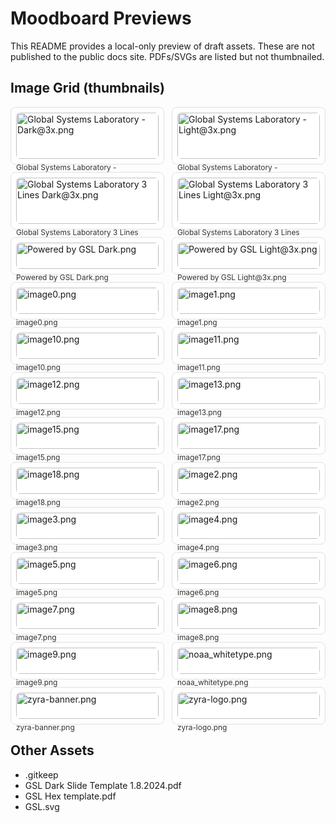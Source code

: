 # Moodboard Previews

This README provides a local-only preview of draft assets. These are not published to the public docs site. PDFs/SVGs are listed but not thumbnailed.

## Image Grid (thumbnails)

<div style="display:grid;grid-template-columns:repeat(auto-fill,minmax(200px,1fr));gap:12px;">
  <div style="border:1px solid #e0e0e0;border-radius:8px;padding:8px;background:#fff;">
    <img src="./Global Systems Laboratory - Dark@3x.png" alt="Global Systems Laboratory - Dark@3x.png" style="width:100%;height:auto;border-radius:6px;" loading="lazy" />
    <div style="font-size:0.85em;margin-top:6px;color:#333;word-break:break-word;">Global Systems Laboratory - Dark@3x.png</div>
  </div>
  <div style="border:1px solid #e0e0e0;border-radius:8px;padding:8px;background:#fff;">
    <img src="./Global Systems Laboratory - Light@3x.png" alt="Global Systems Laboratory - Light@3x.png" style="width:100%;height:auto;border-radius:6px;" loading="lazy" />
    <div style="font-size:0.85em;margin-top:6px;color:#333;word-break:break-word;">Global Systems Laboratory - Light@3x.png</div>
  </div>
  <div style="border:1px solid #e0e0e0;border-radius:8px;padding:8px;background:#fff;">
    <img src="./Global Systems Laboratory 3 Lines Dark@3x.png" alt="Global Systems Laboratory 3 Lines Dark@3x.png" style="width:100%;height:auto;border-radius:6px;" loading="lazy" />
    <div style="font-size:0.85em;margin-top:6px;color:#333;word-break:break-word;">Global Systems Laboratory 3 Lines Dark@3x.png</div>
  </div>
  <div style="border:1px solid #e0e0e0;border-radius:8px;padding:8px;background:#fff;">
    <img src="./Global Systems Laboratory 3 Lines Light@3x.png" alt="Global Systems Laboratory 3 Lines Light@3x.png" style="width:100%;height:auto;border-radius:6px;" loading="lazy" />
    <div style="font-size:0.85em;margin-top:6px;color:#333;word-break:break-word;">Global Systems Laboratory 3 Lines Light@3x.png</div>
  </div>
  <div style="border:1px solid #e0e0e0;border-radius:8px;padding:8px;background:#fff;">
    <img src="./Powered by GSL Dark.png" alt="Powered by GSL Dark.png" style="width:100%;height:auto;border-radius:6px;" loading="lazy" />
    <div style="font-size:0.85em;margin-top:6px;color:#333;word-break:break-word;">Powered by GSL Dark.png</div>
  </div>
  <div style="border:1px solid #e0e0e0;border-radius:8px;padding:8px;background:#fff;">
    <img src="./Powered by GSL Light@3x.png" alt="Powered by GSL Light@3x.png" style="width:100%;height:auto;border-radius:6px;" loading="lazy" />
    <div style="font-size:0.85em;margin-top:6px;color:#333;word-break:break-word;">Powered by GSL Light@3x.png</div>
  </div>
  <div style="border:1px solid #e0e0e0;border-radius:8px;padding:8px;background:#fff;">
    <img src="./image0.png" alt="image0.png" style="width:100%;height:auto;border-radius:6px;" loading="lazy" />
    <div style="font-size:0.85em;margin-top:6px;color:#333;word-break:break-word;">image0.png</div>
  </div>
  <div style="border:1px solid #e0e0e0;border-radius:8px;padding:8px;background:#fff;">
    <img src="./image1.png" alt="image1.png" style="width:100%;height:auto;border-radius:6px;" loading="lazy" />
    <div style="font-size:0.85em;margin-top:6px;color:#333;word-break:break-word;">image1.png</div>
  </div>
  <div style="border:1px solid #e0e0e0;border-radius:8px;padding:8px;background:#fff;">
    <img src="./image10.png" alt="image10.png" style="width:100%;height:auto;border-radius:6px;" loading="lazy" />
    <div style="font-size:0.85em;margin-top:6px;color:#333;word-break:break-word;">image10.png</div>
  </div>
  <div style="border:1px solid #e0e0e0;border-radius:8px;padding:8px;background:#fff;">
    <img src="./image11.png" alt="image11.png" style="width:100%;height:auto;border-radius:6px;" loading="lazy" />
    <div style="font-size:0.85em;margin-top:6px;color:#333;word-break:break-word;">image11.png</div>
  </div>
  <div style="border:1px solid #e0e0e0;border-radius:8px;padding:8px;background:#fff;">
    <img src="./image12.png" alt="image12.png" style="width:100%;height:auto;border-radius:6px;" loading="lazy" />
    <div style="font-size:0.85em;margin-top:6px;color:#333;word-break:break-word;">image12.png</div>
  </div>
  <div style="border:1px solid #e0e0e0;border-radius:8px;padding:8px;background:#fff;">
    <img src="./image13.png" alt="image13.png" style="width:100%;height:auto;border-radius:6px;" loading="lazy" />
    <div style="font-size:0.85em;margin-top:6px;color:#333;word-break:break-word;">image13.png</div>
  </div>
  <div style="border:1px solid #e0e0e0;border-radius:8px;padding:8px;background:#fff;">
    <img src="./image15.png" alt="image15.png" style="width:100%;height:auto;border-radius:6px;" loading="lazy" />
    <div style="font-size:0.85em;margin-top:6px;color:#333;word-break:break-word;">image15.png</div>
  </div>
  <div style="border:1px solid #e0e0e0;border-radius:8px;padding:8px;background:#fff;">
    <img src="./image17.png" alt="image17.png" style="width:100%;height:auto;border-radius:6px;" loading="lazy" />
    <div style="font-size:0.85em;margin-top:6px;color:#333;word-break:break-word;">image17.png</div>
  </div>
  <div style="border:1px solid #e0e0e0;border-radius:8px;padding:8px;background:#fff;">
    <img src="./image18.png" alt="image18.png" style="width:100%;height:auto;border-radius:6px;" loading="lazy" />
    <div style="font-size:0.85em;margin-top:6px;color:#333;word-break:break-word;">image18.png</div>
  </div>
  <div style="border:1px solid #e0e0e0;border-radius:8px;padding:8px;background:#fff;">
    <img src="./image2.png" alt="image2.png" style="width:100%;height:auto;border-radius:6px;" loading="lazy" />
    <div style="font-size:0.85em;margin-top:6px;color:#333;word-break:break-word;">image2.png</div>
  </div>
  <div style="border:1px solid #e0e0e0;border-radius:8px;padding:8px;background:#fff;">
    <img src="./image3.png" alt="image3.png" style="width:100%;height:auto;border-radius:6px;" loading="lazy" />
    <div style="font-size:0.85em;margin-top:6px;color:#333;word-break:break-word;">image3.png</div>
  </div>
  <div style="border:1px solid #e0e0e0;border-radius:8px;padding:8px;background:#fff;">
    <img src="./image4.png" alt="image4.png" style="width:100%;height:auto;border-radius:6px;" loading="lazy" />
    <div style="font-size:0.85em;margin-top:6px;color:#333;word-break:break-word;">image4.png</div>
  </div>
  <div style="border:1px solid #e0e0e0;border-radius:8px;padding:8px;background:#fff;">
    <img src="./image5.png" alt="image5.png" style="width:100%;height:auto;border-radius:6px;" loading="lazy" />
    <div style="font-size:0.85em;margin-top:6px;color:#333;word-break:break-word;">image5.png</div>
  </div>
  <div style="border:1px solid #e0e0e0;border-radius:8px;padding:8px;background:#fff;">
    <img src="./image6.png" alt="image6.png" style="width:100%;height:auto;border-radius:6px;" loading="lazy" />
    <div style="font-size:0.85em;margin-top:6px;color:#333;word-break:break-word;">image6.png</div>
  </div>
  <div style="border:1px solid #e0e0e0;border-radius:8px;padding:8px;background:#fff;">
    <img src="./image7.png" alt="image7.png" style="width:100%;height:auto;border-radius:6px;" loading="lazy" />
    <div style="font-size:0.85em;margin-top:6px;color:#333;word-break:break-word;">image7.png</div>
  </div>
  <div style="border:1px solid #e0e0e0;border-radius:8px;padding:8px;background:#fff;">
    <img src="./image8.png" alt="image8.png" style="width:100%;height:auto;border-radius:6px;" loading="lazy" />
    <div style="font-size:0.85em;margin-top:6px;color:#333;word-break:break-word;">image8.png</div>
  </div>
  <div style="border:1px solid #e0e0e0;border-radius:8px;padding:8px;background:#fff;">
    <img src="./image9.png" alt="image9.png" style="width:100%;height:auto;border-radius:6px;" loading="lazy" />
    <div style="font-size:0.85em;margin-top:6px;color:#333;word-break:break-word;">image9.png</div>
  </div>
  <div style="border:1px solid #e0e0e0;border-radius:8px;padding:8px;background:#fff;">
    <img src="./noaa_whitetype.png" alt="noaa_whitetype.png" style="width:100%;height:auto;border-radius:6px;" loading="lazy" />
    <div style="font-size:0.85em;margin-top:6px;color:#333;word-break:break-word;">noaa_whitetype.png</div>
  </div>
  <div style="border:1px solid #e0e0e0;border-radius:8px;padding:8px;background:#fff;">
    <img src="./zyra-banner.png" alt="zyra-banner.png" style="width:100%;height:auto;border-radius:6px;" loading="lazy" />
    <div style="font-size:0.85em;margin-top:6px;color:#333;word-break:break-word;">zyra-banner.png</div>
  </div>
  <div style="border:1px solid #e0e0e0;border-radius:8px;padding:8px;background:#fff;">
    <img src="./zyra-logo.png" alt="zyra-logo.png" style="width:100%;height:auto;border-radius:6px;" loading="lazy" />
    <div style="font-size:0.85em;margin-top:6px;color:#333;word-break:break-word;">zyra-logo.png</div>
  </div>
</div>

## Other Assets

- .gitkeep
- GSL Dark Slide Template 1.8.2024.pdf
- GSL Hex template.pdf
- GSL.svg
